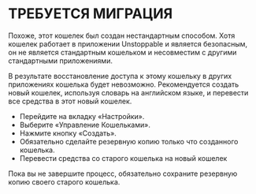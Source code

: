 # ТРЕБУЕТСЯ МИГРАЦИЯ

Похоже, этот кошелек был создан нестандартным способом. Хотя кошелек работает в приложении Unstoppable и является безопасным, он не является стандартным кошельком и несовместим с другими стандартными приложениями.

В результате восстановление доступа к этому кошельку в других приложениях кошелька будет невозможно. Рекомендуется создать новый кошелек, используя словарь на английском языке, и перевести все средства в этот новый кошелек.

- Перейдите на вкладку «Настройки».
- Выберите «Управление Кошельками».
- Нажмите кнопку «Создать».
- Обязательно сделайте резервную копию только что созданного кошелька.
- Перевести средства со старого кошелька на новый кошелек

Пока вы не завершите процесс, обязательно сохраните резервную копию своего старого кошелька.